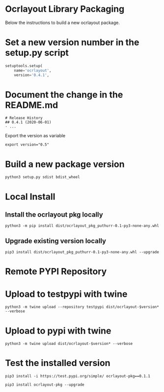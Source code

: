 # Ocrlayout Library Packaging

Below the instructions to build a new ocrlayout package. 

# Set a new version number in the setup.py script 
```python
setuptools.setup(
    name='ocrlayout',  
    version='0.4.1',
```
# Document the change in the README.md 
```
# Release History
## 0.4.1 (2020-06-01)
- ...
```
Export the version as variable 
```
export version="0.5"
```
# Build a new package version
```
python3 setup.py sdist bdist_wheel
```
# Local Install
## Install the ocrlayout pkg locally 
```
python3 -m pip install dist/ocrlayout_pkg_puthurr-0.1-py3-none-any.whl
```
## Upgrade existing version locally
```
pip3 install dist/ocrlayout_pkg_puthurr-0.1-py3-none-any.whl --upgrade
```
# Remote PYPI Repository
# Upload to testpypi with twine
```
python3 -m twine upload --repository testpypi dist/ocrlayout-$version* --verbose
```
# Upload to pypi with twine
```
python3 -m twine upload dist/ocrlayout-$version* --verbose
```
# Test the installed version 
```
pip3 install -i https://test.pypi.org/simple/ ocrlayout-pkg==0.1.1
```
```
pip3 install ocrlayout-pkg --upgrade
```